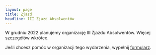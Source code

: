 ```yaml
---
layout: page
title: Zjazd
headline: III Zjazd Absolwentów
---
```


W grudniu 2022 planujemy organizację III Zjazdu Absolwentów. Więcej szczegółów wkrótce.

Jeśli chcesz pomóc w organizacji tego wydarzenia, wypełnij [formularz](https://forms.gle/iuYcLSRyJH7brYna8).
